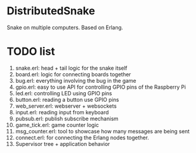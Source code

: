 # DistributedSnake
Snake on multiple computers. Based on Erlang.

# TODO list

1) snake.erl: head + tail logic for the snake itself
2) board.erl: logic for connecting boards together
3) bug.erl: everything involving the bug in the game
4) gpio.erl: easy to use API for controlling GPIO pins of the Raspberry Pi
5) led.erl: controlling LED using GPIO pins
6) button.erl: reading a button use GPIO pins
7) web_server.erl: webserver + websockets
8) input.erl: reading input from keyboard
9) pubsub.erl: publish subscribe mechanism
11) game_tick.erl: game counter logic
12) msg_counter.erl: tool to showcase how many messages are being sent
13) connect.erl: for connecting the Erlang nodes together.
14) Supervisor tree + application behavior
